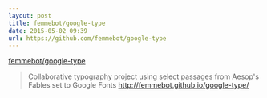 ```yaml
---
layout: post
title: femmebot/google-type
date: 2015-05-02 09:39
url: https://github.com/femmebot/google-type
---
```


[femmebot/google-type](https://github.com/femmebot/google-type)

> Collaborative typography project using select passages from Aesop's Fables set to Google Fonts
> http://femmebot.github.io/google-type/

